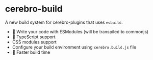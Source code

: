# cerebro-build

A new build system for cerebro-plugins that uses `esbuild`:

- 💫 Write your code with ESModules (will be transpiled to commonjs)
- 🛟 TypeScript support
- CSS modules support
- Configure your build environment using `cerebro.build.js` file
- 🚄 Faster build time
